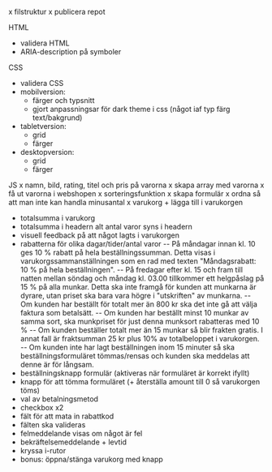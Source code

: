 x filstruktur
x publicera repot

HTML

- validera HTML
- ARIA-description på symboler

CSS

- validera CSS
- mobilversion:
  - färger och typsnitt
  - gjort anpassningsar för dark theme i css (något iaf typ färg text/bakgrund)
- tabletversion:
  - grid
  - färger
- desktopversion:
  - grid
  - färger

JS
x namn, bild, rating, titel och pris på varorna
x skapa array med varorna
x få ut varorna i webshopen
x sorteringsfunktion
x skapa formulär
x ordna så att man inte kan handla minusantal
x varukorg + lägga till i varukorgen

- totalsumma i varukorg
- totalsumma i headern alt antal varor syns i headern
- visuell feedback på att något lagts i varukorgen
- rabatterna för olika dagar/tider/antal varor
  -- På måndagar innan kl. 10 ges 10 % rabatt på hela beställningssumman. Detta visas i varukorgssammanställningen som en rad med texten "Måndagsrabatt: 10 % på hela beställningen".
  -- På fredagar efter kl. 15 och fram till natten mellan söndag och måndag kl. 03.00 tillkommer ett helgpåslag på 15 % på alla munkar. Detta ska inte framgå för kunden att munkarna är dyrare, utan priset ska bara vara högre i "utskriften" av munkarna.
  -- Om kunden har beställt för totalt mer än 800 kr ska det inte gå att välja faktura som betalsätt.
  -- Om kunden har beställt minst 10 munkar av samma sort, ska munkpriset för just denna munksort rabatteras med 10 %
  -- Om kunden beställer totalt mer än 15 munkar så blir frakten gratis. I annat fall är fraktsumman 25 kr plus 10% av totalbeloppet i varukorgen.
  -- Om kunden inte har lagt beställningen inom 15 minuter så ska beställningsformuläret tömmas/rensas och kunden ska meddelas att denne är för långsam.
- beställningsknapp formulär (aktiveras när formuläret är korrekt ifyllt)
- knapp för att tömma formuläret (+ återställa amount till 0 så varukorgen töms)
- val av betalningsmetod
- checkbox x2
- fält för att mata in rabattkod
- fälten ska valideras
- felmeddelande visas om något är fel
- bekräftelsemeddelande + levtid
- kryssa i-rutor
- bonus: öppna/stänga varukorg med knapp
